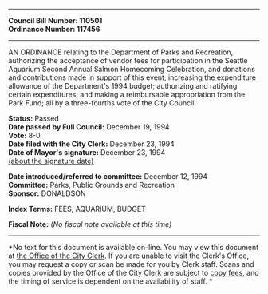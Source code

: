 * * * * *  
  
**Council Bill Number: [](#h0)[](#h2)110501**   
**Ordinance Number: 117456**  
  
* * * * *  
  
AN ORDINANCE relating to the Department of Parks and Recreation, authorizing the acceptance of vendor fees for participation in the Seattle Aquarium Second Annual Salmon Homecoming Celebration, and donations and contributions made in support of this event; increasing the expenditure allowance of the Department's 1994 budget; authorizing and ratifying certain expenditures; and making a reimbursable appropriation from the Park Fund; all by a three-fourths vote of the City Council.  
  
**Status:** Passed   
**Date passed by Full Council:** December 19, 1994   
**Vote:** 8-0   
**Date filed with the City Clerk:** December 23, 1994   
**Date of Mayor's signature:** December 23, 1994   
[(about the signature date)](/~public/approvaldate.htm)   
  
  
**Date introduced/referred to committee:** December 12, 1994   
**Committee:** Parks, Public Grounds and Recreation   
**Sponsor:** DONALDSON   
  
**Index Terms:** FEES, AQUARIUM, BUDGET  
  
**Fiscal Note:** *(No fiscal note available at this time)*  
  
* * * * *  
  
*No text for this document is available on-line. You may view this document at [the Office of the City Clerk](http://www.seattle.gov/leg/clerk/contactUs.htm). If you are unable to visit the Clerk's Office, you may request a copy or scan be made for you by Clerk staff. Scans and copies provided by the Office of the City Clerk are subject to [copy fees](http://clerk.seattle.gov/~public/clerkfees.htm), and the timing of service is dependent on the availability of staff. *  
  
  

